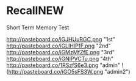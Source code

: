 # RecallNEW
Short Term Memory Test

http://pasteboard.co/iGJHUuRGC.png "1st"
http://pasteboard.co/iGLIHlPfF.png "2nd"
http://pasteboard.co/iGMzMfZfE.png "3rd"
http://pasteboard.co/iGNlPVCTu.png "4th"
http://pasteboard.co/1RSzfS6e3.png "admin"
!(http://pasteboard.co/iGO5sFS3W.png "admin2")
